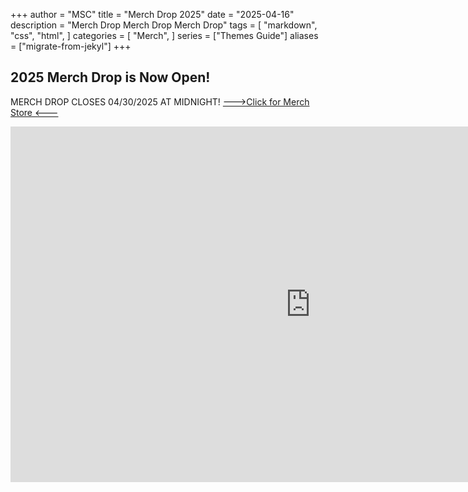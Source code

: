 +++
author = "MSC"
title = "Merch Drop 2025"
date = "2025-04-16"
description = "Merch Drop Merch Drop Merch Drop"
tags = [
    "markdown",
    "css",
    "html",
]
categories = [
    "Merch",
]
series = ["Themes Guide"]
aliases = ["migrate-from-jekyl"]
+++
## 2025 Merch Drop is Now Open!
MERCH DROP CLOSES 04/30/2025 AT MIDNIGHT!
[--->Click for Merch Store <---](https://docs.google.com/forms/d/e/1FAIpQLSeExqqi4nRPUk5erU47yrf1X8xThijUE37OxxLtR64xPg6XgQ/viewform?usp=header) 

<iframe src="https://docs.google.com/presentation/d/e/2PACX-1vRZnVGUBemOyppN4qELuAev0YWAQe7IhL7jHtwCt9tHnrliabCHKiinPputUSrjD7VtdiFK71fYCqF-/embed?start=true&loop=true&delayms=3000" frameborder="0" width="960" height="569" allowfullscreen="true" mozallowfullscreen="true" webkitallowfullscreen="true"></iframe>